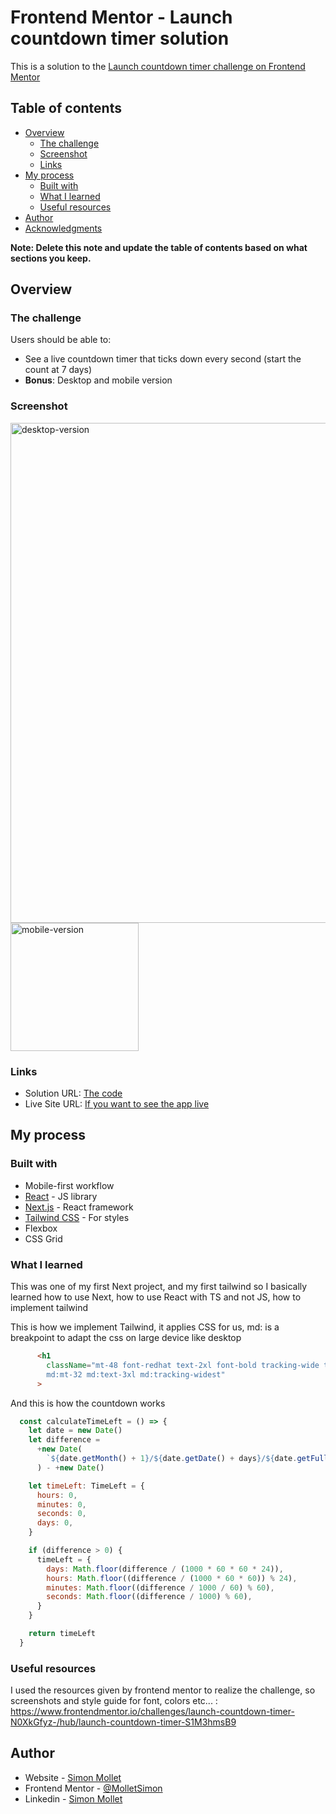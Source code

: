 # Frontend Mentor - Launch countdown timer solution

This is a solution to the [Launch countdown timer challenge on Frontend Mentor](https://www.frontendmentor.io/challenges/launch-countdown-timer-N0XkGfyz-)

## Table of contents

- [Overview](#overview)
  - [The challenge](#the-challenge)
  - [Screenshot](#screenshot)
  - [Links](#links)
- [My process](#my-process)
  - [Built with](#built-with)
  - [What I learned](#what-i-learned)
  - [Useful resources](#useful-resources)
- [Author](#author)
- [Acknowledgments](#acknowledgments)

**Note: Delete this note and update the table of contents based on what sections you keep.**

## Overview

### The challenge

Users should be able to:

- See a live countdown timer that ticks down every second (start the count at 7 days)
- **Bonus**: Desktop and mobile version

### Screenshot

<div>
<img width="800" alt="desktop-version" src="https://user-images.githubusercontent.com/43732526/166584331-f5e822bf-28d9-4137-a803-740d027f9971.png">
<img width="205" alt="mobile-version" src="https://user-images.githubusercontent.com/43732526/166584337-577d6514-a286-46a8-8ae2-d11dcefdc3f0.png">
</div>

### Links
- Solution URL: [The code](https://github.com/MolletSimon/launch-countdown-timer)
- Live Site URL: [If you want to see the app live](https://launch-countdown-timer-five-nu.vercel.app/)

## My process

### Built with

- Mobile-first workflow
- [React](https://reactjs.org/) - JS library
- [Next.js](https://nextjs.org/) - React framework
- [Tailwind CSS](https://tailwindcss.com/) - For styles
- Flexbox
- CSS Grid


### What I learned

This was one of my first Next project, and my first tailwind so I basically learned how to use Next, how to use React with TS and not JS, how to implement tailwind 

This is how we implement Tailwind, it applies CSS for us, md: is a breakpoint to adapt the css on large device like desktop
```html
      <h1
        className="mt-48 font-redhat text-2xl font-bold tracking-wide text-white 
        md:mt-32 md:text-3xl md:tracking-widest"
      >
```

And this is how the countdown works
```js
  const calculateTimeLeft = () => {
    let date = new Date()
    let difference =
      +new Date(
        `${date.getMonth() + 1}/${date.getDate() + days}/${date.getFullYear()}`
      ) - +new Date()

    let timeLeft: TimeLeft = {
      hours: 0,
      minutes: 0,
      seconds: 0,
      days: 0,
    }

    if (difference > 0) {
      timeLeft = {
        days: Math.floor(difference / (1000 * 60 * 60 * 24)),
        hours: Math.floor((difference / (1000 * 60 * 60)) % 24),
        minutes: Math.floor((difference / 1000 / 60) % 60),
        seconds: Math.floor((difference / 1000) % 60),
      }
    }

    return timeLeft
  }
```

### Useful resources
I used the resources given by frontend mentor to realize the challenge, so screenshots and style guide for font, colors etc... : 
https://www.frontendmentor.io/challenges/launch-countdown-timer-N0XkGfyz-/hub/launch-countdown-timer-S1M3hmsB9

## Author

- Website - [Simon Mollet](https://simonmollet.com/)
- Frontend Mentor - [@MolletSimon](https://www.frontendmentor.io/profile/MolletSimon)
- Linkedin - [Simon Mollet](https://www.linkedin.com/in/simon-mollet/)
